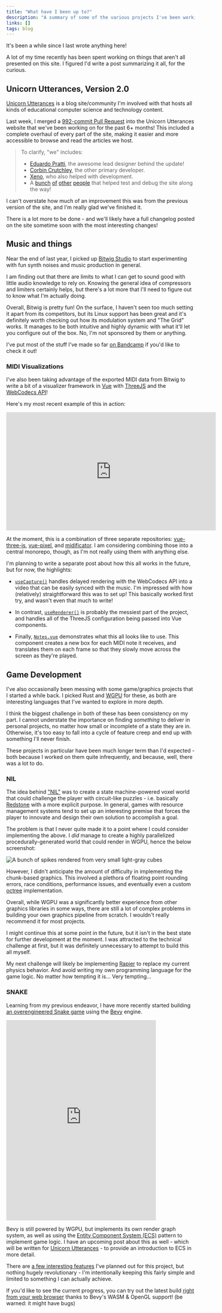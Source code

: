```yaml
---
title: "What have I been up to?"
description: "A summary of some of the various projects I've been working on this year."
links: []
tags: blog
---
```


It's been a while since I last wrote anything here!

A lot of my time recently has been spent working on things that aren't all presented on this site. I figured I'd write a post summarizing it all, for the curious.

## Unicorn Utterances, Version 2.0

[Unicorn Utterances](https://playfulprogramming.com) is a blog site/community I'm involved with that hosts all kinds of educational computer science and technology content.

Last week, I merged a [992-commit Pull Request](https://github.com/unicorn-utterances/unicorn-utterances/pull/497) into the Unicorn Utterances website that we've been working on for the past 6+ months! This included a complete overhaul of every part of the site, making it easier and more accessible to browse and read the articles we host.

> To clarify, "we" includes:
> - [Eduardo Pratti](https://playfulprogramming.com/unicorns/edpratti), the awesome lead designer behind the update!
> - [Corbin Crutchley](https://playfulprogramming.com/unicorns/crutchcorn), the other primary developer.
> - [Xeno](https://playfulprogramming.com/unicorns/xenophorium), who also helped with development.
> - A [bunch](https://github.com/unicorn-utterances/unicorn-utterances/issues/784) [of](https://github.com/unicorn-utterances/unicorn-utterances/issues/781) [other](https://github.com/unicorn-utterances/unicorn-utterances/issues/741) [people](https://github.com/unicorn-utterances/unicorn-utterances/issues/843) that helped test and debug the site along the way!

I can't overstate how much of an improvement this was from the previous version of the site, and I'm really glad we've finished it.

There is a lot more to be done - and we'll likely have a full changelog posted on the site sometime soon with the most interesting changes!

## Music and things

Near the end of last year, I picked up [Bitwig Studio](https://www.bitwig.com) to start experimenting with fun synth noises and music production in general.

I am finding out that there are limits to what I can get to sound good with little audio knowledge to rely on. Knowing the general idea of compressors and limiters certainly helps, but there's a lot more that I'll need to figure out to know what I'm actually doing.

Overall, Bitwig is pretty fun! On the surface, I haven't seen too much setting it apart from its competitors, but its Linux support has been great and it's definitely worth checking out how its modulation system and "The Grid" works. It manages to be both intuitive and highly dynamic with what it'll let you configure out of the box. No, I'm not sponsored by them or anything.

I've put most of the stuff I've made so far [on Bandcamp](https://fennifith.bandcamp.com) if you'd like to check it out!

### MIDI Visualizations

I've also been taking advantage of the exported MIDI data from Bitwig to write a bit of a visualizer framework in [Vue](https://vuejs.org) with [ThreeJS](https://threejs.org) and the [WebCodecs API](https://developer.mozilla.org/en-US/docs/Web/API/WebCodecs_API)!

Here's my most recent example of this in action:

<iframe width="560" height="315" src="https://www.youtube.com/embed/gdEGw08Pht0?si=ZsMrLioxyhQp7R5I" title="YouTube video player" frameborder="0" allow="accelerometer; autoplay; clipboard-write; encrypted-media; gyroscope; picture-in-picture; web-share" allowfullscreen style="aspect-ratio: 1.777; height: auto;"></iframe>

At the moment, this is a combination of three separate repositories: [vue-three-js](https://gitlab.com/fennifith/vue-three-js), [vue-pixel](https://gitlab.com/fennifith/vue-pixel), and [midificator](https://gitlab.com/fennifith/midificator). I am considering combining those into a central monorepo, though, as I'm not really using them with anything else.

I'm planning to write a separate post about how this all works in the future, but for now, the highlights:

- [`useCapture()`](https://gitlab.com/fennifith/midificator/-/blob/ace7a6b0058ecfe044d1d14968dc1017898c66fd/src/hooks/useCapture.ts) handles delayed rendering with the WebCodecs API into a video that can be easily synced with the music. I'm impressed with how (relatively) straightforward this was to set up! This basically worked first try, and wasn't even that much to write!

- In contrast, [`useRenderer()`](https://gitlab.com/fennifith/vue-three-js/-/blob/12303eb80d207f810c19a3ff14acbd0585b92427/src/hooks/useRenderer.ts) is probably the messiest part of the project, and handles all of the ThreeJS configuration being passed into Vue components.

- Finally, [`Notes.vue`](https://gitlab.com/fennifith/vue-pixel/-/blob/3e6bb24b9de75561e5e37dc047bb5eb3ea4b53a3/src/components/Notes.vue) demonstrates what this all looks like to use. This component creates a new box for each MIDI note it receives, and translates them on each frame so that they slowly move across the screen as they're played.

## Game Development

I've also occasionally been messing with some game/graphics projects that I started a while back. I picked Rust and [WGPU](https://wgpu.rs) for these, as both are interesting languages that I've wanted to explore in more depth.

I think the biggest challenge in both of these has been consistency on my part. I cannot understate the importance on finding *something* to deliver in personal projects, no matter how small or incomplete of a state they are in. Otherwise, it's too easy to fall into a cycle of feature creep and end up with something I'll never finish.

These projects in particular have been much longer term than I'd expected - both because I worked on them quite infrequently, and because, well, there was a lot to do.

### NIL

The idea behind ["NIL"](https://gitlab.com/fennifith/nil) was to create a state machine-powered voxel world that could challenge the player with circuit-like puzzles - i.e. basically [Redstone](https://minecraft.wiki/w/Redstone_(disambiguation)) with a more explicit purpose. In general, games with resource management systems tend to set up an interesting premise that forces the player to innovate and design their own solution to accomplish a goal.

The problem is that I never quite made it to a point where I could consider implementing the above. I *did* manage to create a highly parallelized procedurally-generated world that could render in WGPU, hence the below screenshot:

![A bunch of spikes rendered from very small light-gray cubes](/images/blogs/nil-2023-10-23.png)

However, I didn't anticipate the amount of difficulty in implementing the chunk-based graphics. This involved a plethora of floating point rounding errors, race conditions, performance issues, and eventually even a custom [octree](https://en.wikipedia.org/wiki/Octree) implementation.

Overall, while WGPU was a significantly better experience from other graphics libraries in some ways, there are still a lot of complex problems in building your own graphics pipeline from scratch. I wouldn't really recommend it for most projects.

I might continue this at some point in the future, but it isn't in the best state for further development at the moment. I was attracted to the technical challenge at first, but it was definitely unnecessary to attempt to build this all myself.

My next challenge will likely be implementing [Rapier](https://www.rapier.rs) to replace my current physics behavior. And avoid writing my own programming language for the game logic. No matter how tempting it is... Very tempting...

### SNAKE

Learning from my previous endeavor, I have more recently started building [an overengineered Snake game](https://gitlab.com/fennifith/snake) using the [Bevy](https://bevyengine.org) engine.

<iframe src="https://is.a.horrific.dev/@fennifith/110812015472937720/embed" class="mastodon-embed" style="max-width: 100%; border: 0" width="400" height="534" allowfullscreen></iframe>

Bevy is still powered by WGPU, but implements its own render graph system, as well as using the [Entity Component System (ECS)](https://en.wikipedia.org/wiki/Entity_component_system) pattern to implement game logic. I have an upcoming post about this as well - which will be written for [Unicorn Utterances](https://playfulprogramming.com) - to provide an introduction to ECS in more detail.

There are [a few interesting features](https://gitlab.com/fennifith/snake/-/issues) I've planned out for this project, but nothing hugely revolutionary - I'm intentionally keeping this fairly simple and limited to something I can actually achieve.

If you'd like to see the current progress, you can try out the latest build [right from your web browser](https://fennifith.gitlab.io/snake/) thanks to Bevy's WASM & OpenGL support! (be warned: it might have bugs)
